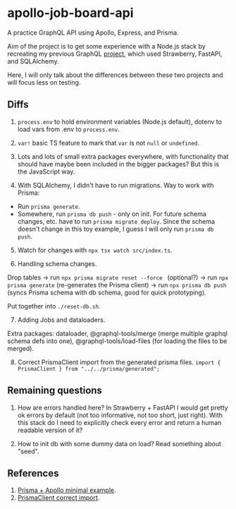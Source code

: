 # apollo-job-board-api

A practice GraphQL API using Apollo, Express, and Prisma.

Aim of the project is to get some experience with a Node.js stack by recreating my previous GraphQL [project](https://github.com/MihaiAC/strawberry-job-board-api), which used Strawberry, FastAPI, and SQLAlchemy.

Here, I will only talk about the differences between these two projects and will focus less on testing.

## Diffs

1. `process.env` to hold environment variables (Node.js default), dotenv to load vars from .env to `process.env`.

2. `var!` basic TS feature to mark that `var` is not `null` or `undefined`.

3. Lots and lots of small extra packages everywhere, with functionality that should have maybe been included in the bigger packages? But this is the JavaScript way.

4. With SQLAlchemy, I didn't have to run migrations. Way to work with Prisma:

- Run `prisma generate`.
- Somewhere, run `prisma db push` - only on init. For future schema changes, etc. have to run `prisma migrate deploy`. Since the schema doesn't change in this toy example, I guess I will only run `prisma db push`.

5. Watch for changes with `npx tsx watch src/index.ts`.

6. Handling schema changes.

Drop tables -> run `npx prisma migrate reset --force ` (optional?) -> run `npx prisma generate` (re-generates the Prisma client) -> run `npx prisma db push` (syncs Prisma schema with db schema, good for quick prototyping).

Put together into `./reset-db.sh`.

7. Adding Jobs and dataloaders.

Extra packages: dataloader, @graphql-tools/merge (merge multiple graphql schema defs into one), @graphql-tools/load-files (for loading the files to be merged).

8. Correct PrismaClient import from the generated prisma files.
   `import { PrismaClient } from "../../prisma/generated";`

## Remaining questions

1. How are errors handled here? In Strawberry + FastAPI I would get pretty ok errors by default (not too informative, not too short, just right). With this stack do I need to explicitly check every error and return a human readable version of it?

2. How to init db with some dummy data on load? Read something about "seed".

## References

1. [Prisma + Apollo minimal example](https://www.prisma.io/apollo).
2. [PrismaClient correct import](https://github.com/prisma/prisma/discussions/19669).
